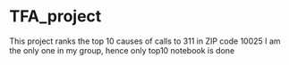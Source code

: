 # TFA_project
This project ranks the top 10 causes of calls to 311 in ZIP code 10025
I am the only one in my group, hence only top10 notebook is done
